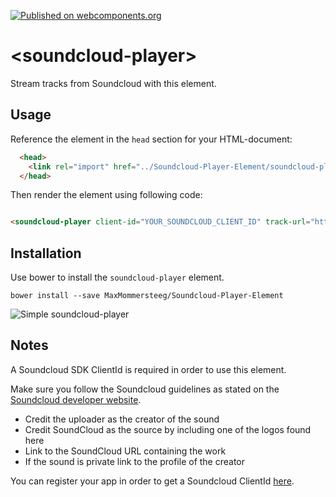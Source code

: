 [![Published on webcomponents.org](https://img.shields.io/badge/webcomponents.org-published-blue.svg)](https://www.webcomponents.org/element/maxmommersteeg/soundcloud-player-element)

# \<soundcloud-player\>

Stream tracks from Soundcloud with this element.

## Usage
Reference the element in the `head` section for your HTML-document:

```html
  <head>
    <link rel="import" href="../Soundcloud-Player-Element/soundcloud-player.html">
  </head>
```

Then render the element using following code:

```html

<soundcloud-player client-id="YOUR_SOUNDCLOUD_CLIENT_ID" track-url="https://soundcloud.com/trackurl"></soundcloud-player>

```

## Installation

Use bower to install the `soundcloud-player` element.

```bower
bower install --save MaxMommersteeg/Soundcloud-Player-Element
```

![Simple soundcloud-player](http://imgur.com/Q8ZCLFZ.png "Simple soundcloud-player")

## Notes
A Soundcloud SDK ClientId is required in order to use this element.

Make sure you follow the Soundcloud guidelines as stated on the [Soundcloud developer website](https://developers.soundcloud.com/docs/api/guide#playing).
- Credit the uploader as the creator of the sound
- Credit SoundCloud as the source by including one of the logos found here
- Link to the SoundCloud URL containing the work
- If the sound is private link to the profile of the creator

You can register your app in order to get a Soundcloud ClientId [here](https://soundcloud.com/you/apps).
